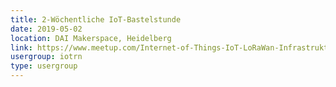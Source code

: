 ```yaml
---
title: 2-Wöchentliche IoT-Bastelstunde
date: 2019-05-02
location: DAI Makerspace, Heidelberg
link: https://www.meetup.com/Internet-of-Things-IoT-LoRaWan-Infrastruktur-4-RheinNeckar/events/rwnvnpyzhbdb/
usergroup: iotrn
type: usergroup
---
```

